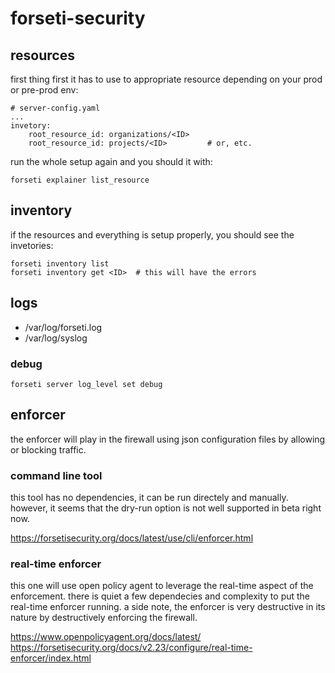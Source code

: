 # forseti-security

## resources

first thing first it has to use to appropriate resource depending on your prod or pre-prod env:

    # server-config.yaml
    ...
    invetory:
        root_resource_id: organizations/<ID>
        root_resource_id: projects/<ID>         # or, etc.

run the whole setup again and you should it with:

    forseti explainer list_resource

## inventory

if the resources and everything is setup properly, you should see the invetories:

    forseti inventory list
    forseti inventory get <ID>  # this will have the errors

## logs

* /var/log/forseti.log
* /var/log/syslog

### debug

    forseti server log_level set debug

## enforcer

the enforcer will play in the firewall using json configuration files by allowing or blocking traffic.

### command line tool

this tool has no dependencies, it can be run directely and manually.
however, it seems that the dry-run option is not well supported in beta right now.

https://forsetisecurity.org/docs/latest/use/cli/enforcer.html

### real-time enforcer

this one will use open policy agent to leverage the real-time aspect of the enforcement.
there is quiet a few dependecies and complexity to put the real-time enforcer running.
a side note, the enforcer is very destructive in its nature by destructively enforcing the firewall.

https://www.openpolicyagent.org/docs/latest/
https://forsetisecurity.org/docs/v2.23/configure/real-time-enforcer/index.html
